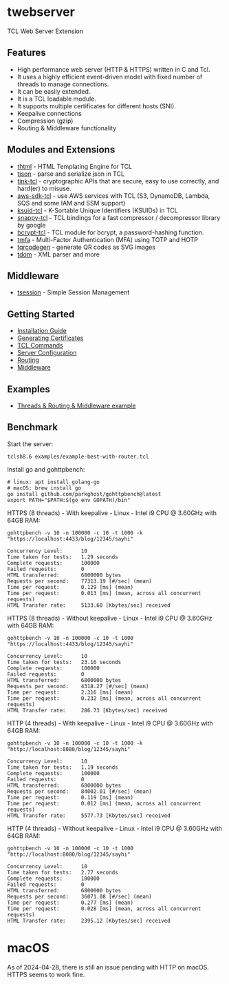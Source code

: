 # twebserver

TCL Web Server Extension

## Features

* High performance web server (HTTP & HTTPS) written in C and Tcl.
* It uses a highly efficient event-driven model with fixed number of threads to manage connections.
* It can be easily extended.
* It is a TCL loadable module.
* It supports multiple certificates for different hosts (SNI).
* Keepalive connections
* Compression (gzip)
* Routing & Middleware functionality


## Modules and Extensions

* [thtml](https://github.com/jerily/thtml) - HTML Templating Engine for TCL
* [tjson](https://github.com/jerily/tjson) - parse and serialize json in TCL
* [tink-tcl](https://github.com/jerily/tink-tcl) - cryptographic APIs that are secure, easy to use correctly, and hard(er) to misuse.
* [aws-sdk-tcl](https://github.com/jerily/aws-sdk-tcl) - use AWS services with TCL (S3, DynamoDB, Lambda, SQS and some IAM and SSM support)
* [ksuid-tcl](https://github.com/jerily/ksuid-tcl) - K-Sortable Unique Identifiers (KSUIDs) in TCL
* [snappy-tcl](https://github.com/jerily/snappy-tcl) - TCL bindings for a fast compressor / decompressor library by google
* [bcrypt-tcl](https://github.com/jerily/bcrypt-tcl) - TCL module for bcrypt, a password-hashing function.
* [tmfa](https://github.com/jerily/tmfa) - Multi-Factor Authentication (MFA) using TOTP and HOTP
* [tqrcodegen](https://github.com/jerily/tqrcodegen) - generate QR codes as SVG images
* [tdom](http://www.tdom.org/) - XML parser and more 

## Middleware

* [tsession](https://github.com/jerily/tsession) - Simple Session Management

## Getting Started

* [Installation Guide](docs/install.md)
* [Generating Certificates](docs/certs.md)
* [TCL Commands](docs/commands.md)
* [Server Configuration](docs/config.md)
* [Routing](docs/routing.md)
* [Middleware](docs/middleware.md)

## Examples

* [Threads & Routing & Middleware example](examples/example-best-with-router.tcl)

## Benchmark

Start the server:
```
tclsh8.6 examples/example-best-with-router.tcl
```

Install go and gohttpbench:
```
# linux: apt install golang-go
# macOS: brew install go
go install github.com/parkghost/gohttpbench@latest
export PATH="$PATH:$(go env GOPATH)/bin"
```

HTTPS (8 threads) - With keepalive - Linux - Intel i9 CPU @ 3.60GHz with 64GB RAM: 
```
gohttpbench -v 10 -n 100000 -c 10 -t 1000 -k "https://localhost:4433/blog/12345/sayhi"

Concurrency Level:      10
Time taken for tests:   1.29 seconds
Complete requests:      100000
Failed requests:        0
HTML transferred:       6800000 bytes
Requests per second:    77313.19 [#/sec] (mean)
Time per request:       0.129 [ms] (mean)
Time per request:       0.013 [ms] (mean, across all concurrent requests)
HTML Transfer rate:     5133.60 [Kbytes/sec] received
```

HTTPS (8 threads) - Without keepalive - Linux - Intel i9 CPU @ 3.60GHz with 64GB RAM:
```
gohttpbench -v 10 -n 100000 -c 10 -t 1000 "https://localhost:4433/blog/12345/sayhi"

Concurrency Level:      10
Time taken for tests:   23.16 seconds
Complete requests:      100000
Failed requests:        0
HTML transferred:       6800000 bytes
Requests per second:    4318.27 [#/sec] (mean)
Time per request:       2.316 [ms] (mean)
Time per request:       0.232 [ms] (mean, across all concurrent requests)
HTML Transfer rate:     286.73 [Kbytes/sec] received
```

HTTP (4 threads) - With keepalive - Linux - Intel i9 CPU @ 3.60GHz with 64GB RAM:
```
gohttpbench -v 10 -n 100000 -c 10 -t 1000 -k "http://localhost:8080/blog/12345/sayhi"

Concurrency Level:      10
Time taken for tests:   1.19 seconds
Complete requests:      100000
Failed requests:        0
HTML transferred:       6800000 bytes
Requests per second:    84002.01 [#/sec] (mean)
Time per request:       0.119 [ms] (mean)
Time per request:       0.012 [ms] (mean, across all concurrent requests)
HTML Transfer rate:     5577.73 [Kbytes/sec] received
```

HTTP (4 threads) - Without keepalive - Linux - Intel i9 CPU @ 3.60GHz with 64GB RAM:
```
gohttpbench -v 10 -n 100000 -c 10 -t 1000 "http://localhost:8080/blog/12345/sayhi"

Concurrency Level:      10
Time taken for tests:   2.77 seconds
Complete requests:      100000
Failed requests:        0
HTML transferred:       6800000 bytes
Requests per second:    36071.08 [#/sec] (mean)
Time per request:       0.277 [ms] (mean)
Time per request:       0.028 [ms] (mean, across all concurrent requests)
HTML Transfer rate:     2395.12 [Kbytes/sec] received
```

# macOS

As of 2024-04-28, there is still an issue pending with HTTP on macOS. HTTPS seems to work fine.